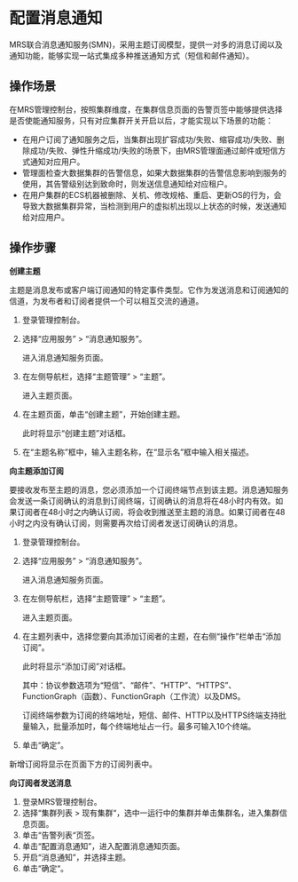 # 配置消息通知<a name="ZH-CN_TOPIC_0085720906"></a>

MRS联合消息通知服务\(SMN\)，采用主题订阅模型，提供一对多的消息订阅以及通知功能，能够实现一站式集成多种推送通知方式（短信和邮件通知）。

## 操作场景<a name="section4424935411854"></a>

在MRS管理控制台，按照集群维度，在集群信息页面的告警页签中能够提供选择是否使能通知服务，只有对应集群开关开启以后，才能实现以下场景的功能：

-   在用户订阅了通知服务之后，当集群出现扩容成功/失败、缩容成功/失败、删除成功/失败、弹性升缩成功/失败的场景下，由MRS管理面通过邮件或短信方式通知对应用户。
-   管理面检查大数据集群的告警信息，如果大数据集群的告警信息影响到服务的使用，其告警级别达到致命时，则发送信息通知给对应租户。
-   在用户集群的ECS机器被删除、关机、修改规格、重启、更新OS的行为，会导致大数据集群异常，当检测到用户的虚拟机出现以上状态的时候，发送通知给对应用户。

## 操作步骤<a name="section2769747914132"></a>

**创建主题**

主题是消息发布或客户端订阅通知的特定事件类型。它作为发送消息和订阅通知的信道，为发布者和订阅者提供一个可以相互交流的通道。

1.  登录管理控制台。
2.  选择“应用服务” \> “消息通知服务”。

    进入消息通知服务页面。

3.  在左侧导航栏，选择“主题管理” \> “主题”。

    进入主题页面。

4.  在主题页面，单击“创建主题”，开始创建主题。

    此时将显示“创建主题”对话框。

5.  在“主题名称”框中，输入主题名称，在“显示名”框中输入相关描述。

**向主题添加订阅**

要接收发布至主题的消息，您必须添加一个订阅终端节点到该主题。消息通知服务会发送一条订阅确认的消息到订阅终端，订阅确认的消息将在48小时内有效。如果订阅者在48小时之内确认订阅，将会收到推送至主题的消息。如果订阅者在48小时之内没有确认订阅，则需要再次给订阅者发送订阅确认的消息。

1.  登录管理控制台。
2.  选择“应用服务” \> “消息通知服务”。

    进入消息通知服务页面。

3.  在左侧导航栏，选择“主题管理” \> “主题”。

    进入主题页面。

4.  在主题列表中，选择您要向其添加订阅者的主题，在右侧“操作”栏单击“添加订阅”。

    此时将显示“添加订阅”对话框。

    其中：协议参数选项为“短信”、“邮件”、“HTTP”、“HTTPS”、FunctionGraph（函数）、FunctionGraph（工作流）以及DMS。

    订阅终端参数为订阅的终端地址，短信、邮件、HTTP以及HTTPS终端支持批量输入，批量添加时，每个终端地址占一行。最多可输入10个终端。


1.  单击“确定”。

新增订阅将显示在页面下方的订阅列表中。

**向订阅者发送消息**

1.  登录MRS管理控制台。
2.  选择“集群列表 \> 现有集群“，选中一运行中的集群并单击集群名，进入集群信息页面。
3.  单击“告警列表“页签。
4.  单击“配置消息通知”，进入配置消息通知页面。
5.  开启“消息通知”，并选择主题。
6.  单击“确定“。

